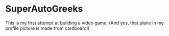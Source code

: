 # SuperAutoGreeks
This is my first attempt at building a video game!
(And yes, that plane in my profile picture is made from cardboard!)
